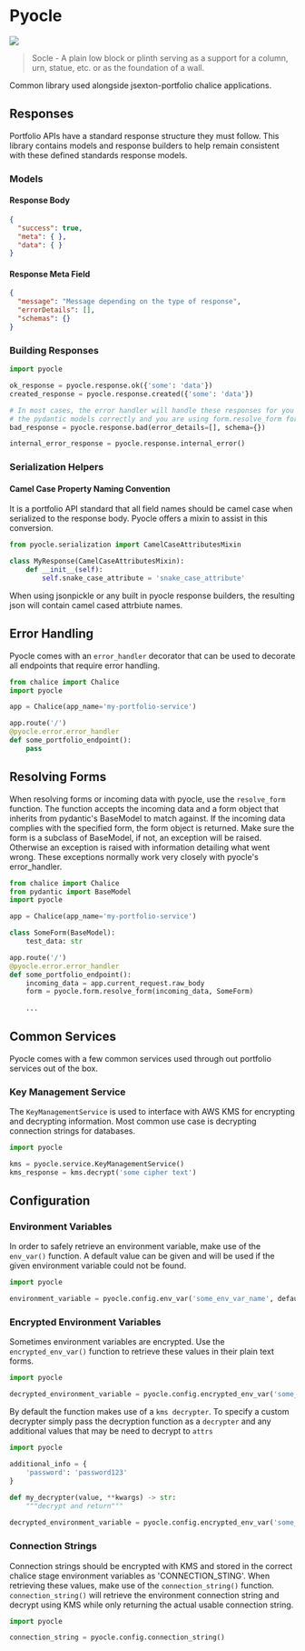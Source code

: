 # Pyocle
![](https://github.com/jsexton-portfolio/pyocle/workflows/build/badge.svg)

> Socle - A plain low block or plinth serving as a support for a column, urn, statue, etc. or as the foundation of a wall.

Common library used alongside jsexton-portfolio chalice applications.

## Responses

Portfolio APIs have a standard response structure they must follow. This library contains models and response builders
to help remain consistent with these defined standards response models.

### Models
#### Response Body
```json
{
  "success": true,
  "meta": { },
  "data": { }
}
```
#### Response Meta Field
```json
{
  "message": "Message depending on the type of response",
  "errorDetails": [],
  "schemas": {}
}
```

### Building Responses
```python
import pyocle

ok_response = pyocle.response.ok({'some': 'data'})
created_response = pyocle.response.created({'some': 'data'})

# In most cases, the error handler will handle these responses for you if you defined
# the pydantic models correctly and you are using form.resolve_form for all incoming data.
bad_response = pyocle.response.bad(error_details=[], schema={})

internal_error_response = pyocle.response.internal_error()
```

### Serialization Helpers
#### Camel Case Property Naming Convention
It is a portfolio API standard that all field names should be camel case when serialized to the response body. Pyocle
offers a mixin to assist in this conversion.
```python
from pyocle.serialization import CamelCaseAttributesMixin

class MyResponse(CamelCaseAttributesMixin):
    def __init__(self):
        self.snake_case_attribute = 'snake_case_attribute'
```
When using jsonpickle or any built in pyocle response builders, the resulting json will contain camel cased attrbiute names.

## Error Handling
Pyocle comes with an `error_handler` decorator that can be used to decorate all endpoints that require 
error handling.

```python
from chalice import Chalice
import pyocle

app = Chalice(app_name='my-portfolio-service')

app.route('/')
@pyocle.error.error_handler
def some_portfolio_endpoint():
    pass
```

## Resolving Forms
When resolving forms or incoming data with pyocle, use the `resolve_form` function. The function accepts the incoming
data and a form object that inherits from pydantic's BaseModel to match against. 
If the incoming data complies with the specified form, the form object is returned. Make sure the form is a subclass of BaseModel,
if not, an exception will be raised.
Otherwise an exception is raised with information detailing what went wrong. These exceptions normally work
very closely with pyocle's error_handler.

```python
from chalice import Chalice
from pydantic import BaseModel
import pyocle

app = Chalice(app_name='my-portfolio-service')

class SomeForm(BaseModel):
    test_data: str

app.route('/')
@pyocle.error.error_handler
def some_portfolio_endpoint():
    incoming_data = app.current_request.raw_body
    form = pyocle.form.resolve_form(incoming_data, SomeForm)
    
    ...
```

## Common Services
Pyocle comes with a few common services used through out portfolio services out of the box.

### Key Management Service
The `KeyManagementService` is used to interface with AWS KMS for encrypting and decrypting information. Most common
use case is decrypting connection strings for databases.
```python
import pyocle

kms = pyocle.service.KeyManagementService()
kms_response = kms.decrypt('some cipher text')
```

## Configuration
### Environment Variables
In order to safely retrieve an environment variable, make use of the `env_var()` function.
A default value can be given and will be used if the given environment variable could not be found.

```python
import pyocle

environment_variable = pyocle.config.env_var('some_env_var_name', default='found')
```

### Encrypted Environment Variables
Sometimes environment variables are encrypted. Use the `encrypted_env_var()` function to retrieve these
values in their plain text forms. 

```python
import pyocle

decrypted_environment_variable = pyocle.config.encrypted_env_var('some_env_var_name')
```

By default the function makes use of a `kms decrypter`. To specify a custom decrypter simply pass the
decryption function as a `decrypter` and any additional values that may be need to decrypt to `attrs`

```python
import pyocle

additional_info = {
    'password': 'password123'
}

def my_decrypter(value, **kwargs) -> str:
    """decrypt and return"""
    
decrypted_environment_variable = pyocle.config.encrypted_env_var('some_env_var_name', decrypter=my_decrypter, attrs=additional_info)
```

### Connection Strings
Connection strings should be encrypted with KMS and stored in the correct chalice stage environment variables as 'CONNECTION_STING'.
When retrieving these values, make use of the `connection_string()` function. `connection_string()` will retrieve the environment
connection string and decrypt using KMS while only returning the actual usable connection string.
```python
import pyocle

connection_string = pyocle.config.connection_string()
```
